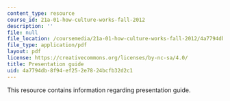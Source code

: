 ```yaml
---
content_type: resource
course_id: 21a-01-how-culture-works-fall-2012
description: ''
file: null
file_location: /coursemedia/21a-01-how-culture-works-fall-2012/4a7794db8f94ef252e7824bcfb32d2c1_MIT21A_01F12_Pres_guide.pdf
file_type: application/pdf
layout: pdf
license: https://creativecommons.org/licenses/by-nc-sa/4.0/
title: Presentation guide
uid: 4a7794db-8f94-ef25-2e78-24bcfb32d2c1
---
```

This resource contains information regarding presentation guide.